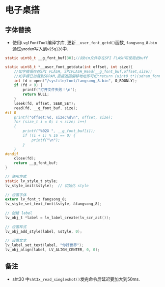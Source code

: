 <!--
 * @Author: TOTHTOT 37585883+TOTHTOT@users.noreply.github.com
 * @Date: 2025-02-15 12:25:00
 * @LastEditors: TOTHTOT 37585883+TOTHTOT@users.noreply.github.com
 * @LastEditTime: 2025-04-20 13:37:00
 * @FilePath: \ele_ds\README.md
 * @Description: 这是默认设置,请设置`customMade`, 打开koroFileHeader查看配置 进行设置: https://github.com/OBKoro1/koro1FileHeader/wiki/%E9%85%8D%E7%BD%AE
-->
# 电子桌搭

## 字体替换

- 使用`LvglFontTool`编译字库, 更新`__user_font_getd()`函数, `fangsong_8.bin`通过`ymodem`写入到`w25q128`中.

```c
static uint8_t __g_font_buf[30];//如bin文件存在SPI FLASH可使用此buff

static uint8_t *__user_font_getdata(int offset, int size){
    //如字模保存在SPI FLASH, SPIFLASH_Read(__g_font_buf,offset,size);
    //如字模已加载到SDRAM,直接返回偏移地址即可如:return (uint8_t*)(sdram_fontddr+offset);
    int fd = open("/sysfile/font/fangsong_8.bin", O_RDONLY);
    if (fd < 0) {
        printf("打开文件失败！\n");
        return NULL;
    }
    lseek(fd, offset, SEEK_SET);
    read(fd, __g_font_buf, size);
#if 0
    printf("offset:%d, size:%d\n", offset, size);
    for (size_t i = 0; i < size; i++)
    {
        printf("%02X ", __g_font_buf[i]);
        if ((i + 1) % 16 == 0) {
            printf("\n");
        }
    }
#endif
    close(fd);
    return __g_font_buf;
}

// 使用方式
static lv_style_t style;
lv_style_init(&style);  // 初始化 style
        
// 设置字体
extern lv_font_t fangsong_8;
lv_style_set_text_font(&style, &fangsong_8);
        
// 创建 label
lv_obj_t *label = lv_label_create(lv_scr_act());
        
// 设置样式
lv_obj_add_style(label, &style, 0);
        
// 设置文本
lv_label_set_text(label, "你好世界");
lv_obj_align(label, LV_ALIGN_CENTER, 0, 0);
```

## 备注

- sht30 中`sht3x_read_singleshot()`发完命令后延迟要加大到50ms.


